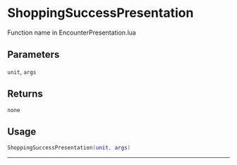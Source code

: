 # ShoppingSuccessPresentation
Function name in EncounterPresentation.lua
## Parameters
`unit`, `args`
## Returns
`none`
## Usage
```lua
ShoppingSuccessPresentation(unit, args)
```
---
